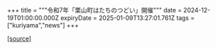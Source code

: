 +++
title = """令和7年「栗山町はたちのつどい」開催"""
date = 2024-12-19T01:00:00.000Z
expiryDate = 2025-01-09T13:27:01.761Z
tags = ["kuriyama","news"]
+++


[[source]](https://www.town.kuriyama.hokkaido.jp/soshiki/55/29782.html)
